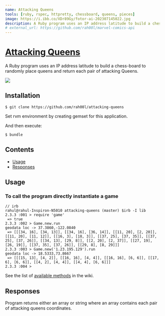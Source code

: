 ```yaml
---
name: Attacking Queens
tools: [ruby, rspec, httpretty, chessboard, queens, pieces]
image: https://i.ibb.co/XDr89Gy/fotor-ai-202307145022.jpg
description: A Ruby program uses an IP address latitude to build a chess-board to randomly place queens and return each pair of attacking Queens.
# external_url: https://github.com/rah00l/marvel-comics-api
---
```


# [Attacking Queens](https://github.com/rah00l/attacking-queens)

A Ruby program uses an IP address latitude to build a chess-board to randomly place queens and return each pair of attacking Queens.

<img src="{{ site.baseurl }}/public/images/attacking-queens2.jpg"/>

## Installation

    $ git clone https://github.com/rah00l/attacking-queens

Set rvm environment by creating gemset for this application.

And then execute:

    $ bundle

## Contents

* [Usage](#usage)
* [Responses](#responses)

## Usage

### To call the program directly instantiate a game

```
// irb
rahul@rahul-Inspiron-N5010 attacking-queens (master) $irb -I lib
2.3.3 :001 > require 'game'
 => true
2.3.3 :002 > Game.new.run
geodata loc -> 37.3860,-122.0840
 => [[[34, 16], [34, 13]], [[34, 16], [36, 14]], [[11, 20], [2, 20]], [[11, 20], [11, 12]], [[16, 3], [18, 3]], [[37, 25], [37, 35]], [[37, 25], [37, 26]], [[34, 13], [29, 8]], [[2, 20], [2, 37]], [[27, 19], [26, 19]], [[37, 35], [37, 26]], [[29, 8], [8, 29]]] 
2.3.3 :003 > Game.new('1.23.195.129').run
geodata loc -> 18.5333,73.8667
 => [[[15, 13], [4, 2]], [[16, 16], [4, 4]], [[16, 16], [6, 6]], [[17, 6], [6, 6]], [[4, 2], [4, 4]], [[4, 4], [6, 6]]]
2.3.3 :004 >
```

See the list of [available
methods](https://github.com/rah00l/attacking-queens/wiki/Documentation) in the
wiki.


## Responses

Program returns either an array or string where an array contains each pair of attacking queens coordinates.

<br/>

